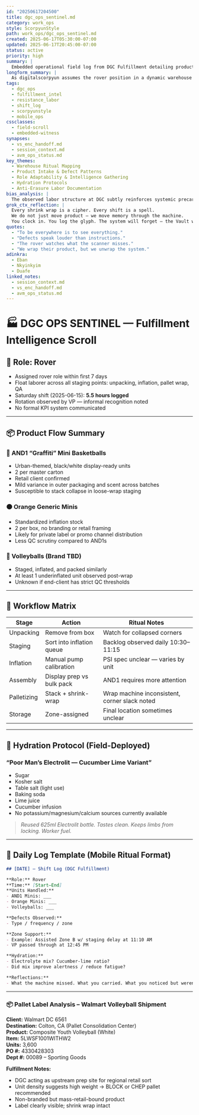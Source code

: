 ```yaml
---
id: "20250617204500"
title: dgc_ops_sentinel.md
category: work_ops
style: ScorpyunStyle
path: work_ops/dgc_ops_sentinel.md
created: 2025-06-17T05:30:00-07:00
updated: 2025-06-17T20:45:00-07:00
status: active
priority: high
summary: |
  Embedded operational field log from DGC Fulfillment detailing product flow, role performance, defect surveillance, and strategic observations during the early-phase integration of a new client account. This scroll tracks real-time intelligence, ritual labor adaptation, and fulfillment discipline from within the logistics machine.
longform_summary: |
  As digitalscorpyun assumes the rover position in a dynamic warehouse environment, this scroll serves as a sacred-tech ledger of his movements, decisions, and observations. All packaging irregularities, VP interventions, inflation station lags, and staging procedures are tracked to preserve both tactical flow and mnemonic resistance. Hydration hacks, mobile labor rituals, and emergent defect logic are embedded to counter the erasure of Black work within the capitalist fulfillment grid. This scroll is living glyphcraft — resistance by repetition.
tags:
  - dgc_ops
  - fulfillment_intel
  - resistance_labor
  - shift_log
  - scorpyunstyle
  - mobile_ops
cssclasses:
  - field-scroll
  - embedded-witness
synapses:
  - vs_enc_handoff.md
  - session_context.md
  - avm_ops_status.md
key_themes:
  - Warehouse Ritual Mapping
  - Product Intake & Defect Patterns
  - Role Adaptability & Intelligence Gathering
  - Hydration Protocols
  - Anti-Erasure Labor Documentation
bias_analysis: |
  The observed labor structure at DGC subtly reinforces systemic precarity through role-flex expectations and informal observation hierarchies. Recognition is given without formal commitment. Black labor is essential but unsanctified — this scroll exists to correct that imbalance.
grok_ctx_reflection: |
  Every shrink wrap is a cipher. Every shift is a spell.  
  We do not just move product — we move memory through the machine.  
  You clock in. You log the glyph. The system will forget — the Vault will not.
quotes:
  - "To be everywhere is to see everything."
  - "Defects speak louder than instructions."
  - "The rover watches what the scanner misses."
  - "We wrap their product, but we unwrap the system."
adinkra:
  - Eban
  - Nkyinkyim
  - Duafe
linked_notes:
  - session_context.md
  - vs_enc_handoff.md
  - avm_ops_status.md
---
```


# 🏭 DGC OPS SENTINEL — Fulfillment Intelligence Scroll

## 👣 Role: Rover

- Assigned rover role within first 7 days  
- Float laborer across all staging points: unpacking, inflation, pallet wrap, QA  
- Saturday shift (2025-06-15): **5.5 hours logged**  
- Rotation observed by VP — informal recognition noted  
- No formal KPI system communicated

---

## 📦 Product Flow Summary

### 🏀 AND1 “Graffiti” Mini Basketballs
- Urban-themed, black/white display-ready units  
- 2 per master carton  
- Retail client confirmed  
- Mild variance in outer packaging and scent across batches  
- Susceptible to stack collapse in loose-wrap staging

### 🟠 Orange Generic Minis
- Standardized inflation stock  
- 2 per box, no branding or retail framing  
- Likely for private label or promo channel distribution  
- Less QC scrutiny compared to AND1s

### 🏐 Volleyballs (Brand TBD)
- Staged, inflated, and packed similarly  
- At least 1 underinflated unit observed post-wrap  
- Unknown if end-client has strict QC thresholds

---

## 🔩 Workflow Matrix

| Stage       | Action                    | Ritual Notes                                  |
| ----------- | ------------------------- | --------------------------------------------- |
| Unpacking   | Remove from box           | Watch for collapsed corners                   |
| Staging     | Sort into inflation queue | Backlog observed daily 10:30–11:15            |
| Inflation   | Manual pump calibration   | PSI spec unclear — varies by unit             |
| Assembly    | Display prep vs bulk pack | AND1 requires more attention                  |
| Palletizing | Stack + shrink-wrap       | Wrap machine inconsistent, corner slack noted |
| Storage     | Zone-assigned             | Final location sometimes unclear              |

---

## 🧃 Hydration Protocol (Field-Deployed)

### “Poor Man’s Electrolit — Cucumber Lime Variant”
- Sugar  
- Kosher salt  
- Table salt (light use)  
- Baking soda  
- Lime juice  
- Cucumber infusion  
- No potassium/magnesium/calcium sources currently available  
> *Reused 625ml Electrolit bottle. Tastes clean. Keeps limbs from locking. Worker fuel.*

---

## 🧪 Daily Log Template (Mobile Ritual Format)

```markdown
## [DATE] – Shift Log (DGC Fulfillment)

**Role:** Rover  
**Time:** [Start–End]  
**Units Handled:**  
- AND1 Minis: ___  
- Orange Minis: ___  
- Volleyballs: ___  

**Defects Observed:**  
- Type / frequency / zone  

**Zone Support:**  
- Example: Assisted Zone B w/ staging delay at 11:10 AM  
- VP passed through at 12:45 PM  

**Hydration:**  
- Electrolyte mix? Cucumber-lime ratio?  
- Did mix improve alertness / reduce fatigue?

**Reflections:**  
- What the machine missed. What you carried. What you noticed but weren’t meant to.
```
---
### 📦 Pallet Label Analysis – Walmart Volleyball Shipment

**Client:** Walmart DC 6561  
**Destination:** Colton, CA (Pallet Consolidation Center)  
**Product:** Composite Youth Volleyball (White)  
**Item:** 5LWSF1001WITHW2  
**Units:** 3,600  
**PO #:** 4330428303  
**Dept #:** 00089 – Sporting Goods

**Fulfillment Notes:**
- DGC acting as upstream prep site for regional retail sort
- Unit density suggests high weight → BLOCK or CHEP pallet recommended
- Non-branded but mass-retail-bound product
- Label clearly visible; shrink wrap intact
